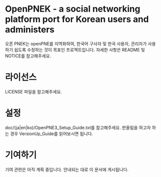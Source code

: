 OpenPNEK - a social networking platform port for Korean users and administers
=======
오픈 PNEK는 openPNE를 지역화하여, 한국어 구사자 및 한국 사용자, 관리자가 사용하기 쉽도록 수정하는 것이 목표인 프로젝트입니다. 자세한 사항은 README 및 NOTICE를 참고해주세요.

라이선스
=======

LICENSE 파일을 참고해주세요.

설정
=======

 doc/(ja|en|ko)/OpenPNE3_Setup_Guide.txt를 참고해주세요. 판올림을 하고자 하는 경우 VersionUp_Guide를 읽어보시면 됩니다.
 
 기여하기
 =======
 
  기여 관련은 아직 계획 중입니다. 안내되는 대로 이 문서에 게시됩니다.
